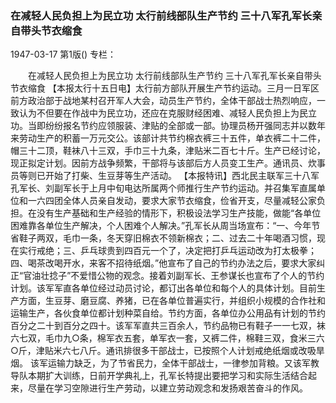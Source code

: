 ### 在减轻人民负担上为民立功  太行前线部队生产节约  三十八军孔军长亲自带头节衣缩食

1947-03-17
第1版()
专栏：

　　在减轻人民负担上为民立功
    太行前线部队生产节约
    三十八军孔军长亲自带头节衣缩食
    【本报太行十五日电】太行前方部队开展生产节约运动。三月一日军区前方政治部于战地某村召开军人大会，动员生产节约，全体干部战士热烈响应，一致认为不但要在作战中为民立功，还应在克服财经困难、减轻人民负担上为民立功。当即纷纷报名节约应领服装、津贴的全部或一部。协理员杨开强同志并以数年来劳动生产的积蓄一万元交公。该部计共节约棉衣裤三十五件，单衣裤二十二件，帽三十二顶，鞋袜八十三双，手巾三十九条，津贴米二百七十斤。生产已经讨论，现正拟定计划。因前方战争频繁，干部将与该部后方人员变工生产。通讯员、炊事员等则已开始了打柴、生豆芽等生产活动。
    【本报特讯】西北民主联军三十八军孔军长、刘副军长于上月中旬电达所属两个师推行生产节约运动。并召集军直属单位和一六四团全体人员亲自发动，要求大家节衣缩食，俭省开支，尽量减轻公家负担。在没有生产基础和生产经验的情形下，积极设法学习生产技能，做能“各单位困难靠各单位生产解决，个人困难个人解决。”孔军长从周当场宣布：“一、今年节省鞋子两双，毛巾一条，冬天穿旧棉衣不领新棉衣；二、过去二十年喝酒习惯，现在实行戒绝；三、乒乓球贵到四百元一个了，决定把打乒乓运动改为打太极拳；四、喝茶改喝开水，来客不招待纸烟。”他宣布了自己的节约办法之后，要求大家纠正“官油壮捻子”不爱惜公物的观念。接着刘副军长、王参谋长也宣布了个人的节约计划。该军军直各单位经过动员讨论，都订出各单位和每个人的具体计划。目前生产方面，生豆芽、磨豆腐、养猪，已在各单位普遍实行，并组织小规模的合作社和运输生产，各伙食单位都计划种菜自给。节约方面，各单位办公用品有计划的节约百分之二十到百分之四十。该军军直共三百余人，节约品物已有鞋子一一七双，袜六七双，毛巾九○条，棉军衣五套，单军衣一套，又裤二件，棉鞋三双，食米三六○斤，津贴米六七八斤。通讯排很多干部战士，已按照个人计划戒绝纸烟或改吸旱烟。
    该军运输力缺乏，为了节省民力，全体干部战士，一律参加背粮。又该军教导队本期扩大训练，日前开学典礼上，孔军长特提出要把学习和实际生活结合起来，尽量在学习空隙进行生产劳动，以建立劳动观念和发扬艰苦奋斗的作风。
